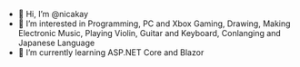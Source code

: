 - 👋 Hi, I’m @nicakay
- 👀 I’m interested in Programming, PC and Xbox Gaming, Drawing, Making Electronic Music, Playing Violin, Guitar and Keyboard, Conlanging and Japanese Language 
- 🌱 I’m currently learning ASP.NET Core and Blazor
<!--- 💞️ I’m looking to collaborate on ...
- 📫 How to reach me ... --->

<!---
nicakay/nicakay is a ✨ special ✨ repository because its `README.md` (this file) appears on your GitHub profile.
You can click the Preview link to take a look at your changes.
--->
